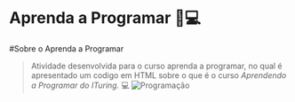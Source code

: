 # Aprenda a Programar 👩💻

#Sobre  o  Aprenda a  Programar 

> Atividade desenvolvida para o curso aprenda a programar, no qual é apresentado um codigo em HTML sobre o que é o curso *Aprendendo a Programar do ITuring.*
> 💻
> ![Programação](https://d3njjcbhbojbot.cloudfront.net/api/utilities/v1/imageproxy/https://coursera-course-photos.s3.amazonaws.com/83/e258e0532611e5a5072321239ff4d4/jhep-coursera-course4.png?auto=format%2Ccompress&dpr=1)
